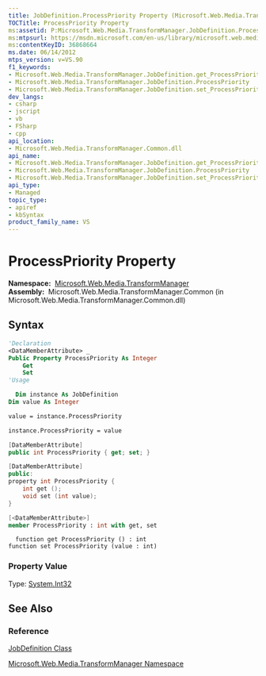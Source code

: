 ```yaml
---
title: JobDefinition.ProcessPriority Property (Microsoft.Web.Media.TransformManager)
TOCTitle: ProcessPriority Property
ms:assetid: P:Microsoft.Web.Media.TransformManager.JobDefinition.ProcessPriority
ms:mtpsurl: https://msdn.microsoft.com/en-us/library/microsoft.web.media.transformmanager.jobdefinition.processpriority(v=VS.90)
ms:contentKeyID: 36868664
ms.date: 06/14/2012
mtps_version: v=VS.90
f1_keywords:
- Microsoft.Web.Media.TransformManager.JobDefinition.get_ProcessPriority
- Microsoft.Web.Media.TransformManager.JobDefinition.ProcessPriority
- Microsoft.Web.Media.TransformManager.JobDefinition.set_ProcessPriority
dev_langs:
- csharp
- jscript
- vb
- FSharp
- cpp
api_location:
- Microsoft.Web.Media.TransformManager.Common.dll
api_name:
- Microsoft.Web.Media.TransformManager.JobDefinition.get_ProcessPriority
- Microsoft.Web.Media.TransformManager.JobDefinition.ProcessPriority
- Microsoft.Web.Media.TransformManager.JobDefinition.set_ProcessPriority
api_type:
- Managed
topic_type:
- apiref
- kbSyntax
product_family_name: VS
---
```


# ProcessPriority Property

**Namespace:**  [Microsoft.Web.Media.TransformManager](microsoft-web-media-transformmanager-namespace.md)  
**Assembly:**  Microsoft.Web.Media.TransformManager.Common (in Microsoft.Web.Media.TransformManager.Common.dll)

## Syntax

```vb
'Declaration
<DataMemberAttribute> _
Public Property ProcessPriority As Integer
    Get
    Set
'Usage

  Dim instance As JobDefinition
Dim value As Integer

value = instance.ProcessPriority

instance.ProcessPriority = value
```

```csharp
[DataMemberAttribute]
public int ProcessPriority { get; set; }
```

```cpp
[DataMemberAttribute]
public:
property int ProcessPriority {
    int get ();
    void set (int value);
}
```

``` fsharp
[<DataMemberAttribute>]
member ProcessPriority : int with get, set
```

```jscript
  function get ProcessPriority () : int
function set ProcessPriority (value : int)
```

### Property Value

Type: [System.Int32](https://msdn.microsoft.com/library/td2s409d)  

## See Also

### Reference

[JobDefinition Class](jobdefinition-class-microsoft-web-media-transformmanager.md)

[Microsoft.Web.Media.TransformManager Namespace](microsoft-web-media-transformmanager-namespace.md)

